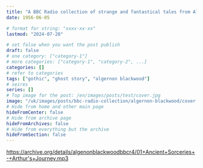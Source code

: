 ```yaml
---
title: "A BBC Radio collection of strange and fantastical tales from Algernon Blackwood (1956)"
date: 1956-06-05

# format for string: "xxxx-xx-xx"
lastmod: "2024-07-20"

# set false when you want the post publish
draft: false
# one category: ["category-1"]
# more categories: ["category-1", "category-2", ...]
categories: []
# refer to categories
tags: ["gothic", "ghost story", "algernon blackwood"]
# seires
series: []
# Top image for the post: /en/images/posts/test/cover.jpg
image: "/uk/images/posts/bbc-radio-collection/algernon-blackwood/cover.jpg"
# Hide from home and other main page
hideFromCenter: false
# Hide from archive page
hideFromArchives: false
# Hide from everything but the archive
hideFromSection: false
---
```

https://archive.org/details/algenonblackwoodbbcr4/01+Ancient+Sorceries+-+Arthur's+Journey.mp3
<!--more-->